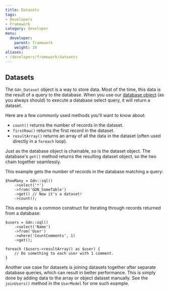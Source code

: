 ```yaml
---
title: Datasets
tags:
- Developers
- Framework
category: developer
menu:
  developer:
    parent: framework
    weight: 10
aliases:
- /developers/framework/datasets
---
```

## Datasets

The `Gdn_Dataset` object is a way to store data. Most of the time, this data is the result of a query to the database. When you use our [database object](/developer/framework/database) (as you always should) to execute a database select query, it will return a dataset.

Here are a few commonly used methods you'll want to know about:

* `count()` returns the number of records in the dataset.
* `firstRow()` returns the first record in the dataset.
* `resultArray()` returns an array of all the data in the dataset (often used directly in a `foreach` loop).

Just as the database object is chainable, so is the dataset object. The database's `get()` method returns the resulting dataset object, so the two chain together seamlessly.

This example gets the number of records in the database matching a query:

```
$howMany = Gdn::sql()
    ->select('*')
    ->from('GDN_SomeTable')
    ->get() // Now it's a dataset!
    ->count();
```

This example is a common construct for iterating through records returned from a database:

```
$users = Gdn::sql()
    ->select('Name')
    ->from('User')
    ->where('CountComments', 1)
    ->get();

foreach ($users->resultArray() as $user) {
	// Do something to each user with 1 comment.
}
```

Another use case for datasets is joining datasets together after separate database queries, which can result in better performance. This is simply done by adding data to the array or object dataset manually. See the `joinUsers()` method in the `UserModel` for one such example.
